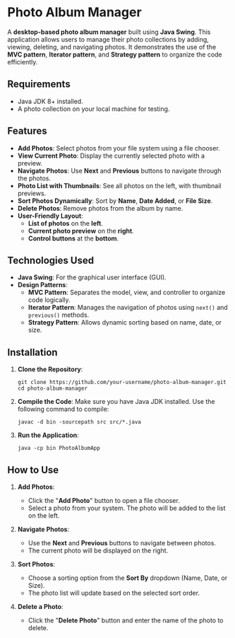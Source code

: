 # Photo Album Manager

A **desktop-based photo album manager** built using **Java Swing**. This application allows users to manage their photo collections by adding, viewing, deleting, and navigating photos. It demonstrates the use of the **MVC pattern**, **Iterator pattern**, and **Strategy pattern** to organize the code efficiently.

## Requirements
- Java JDK 8+ installed.
- A photo collection on your local machine for testing.
  
## Features

- **Add Photos**: Select photos from your file system using a file chooser.
- **View Current Photo**: Display the currently selected photo with a preview.
- **Navigate Photos**: Use **Next** and **Previous** buttons to navigate through the photos.
- **Photo List with Thumbnails**: See all photos on the left, with thumbnail previews.
- **Sort Photos Dynamically**: Sort by **Name**, **Date Added**, or **File Size**.
- **Delete Photos**: Remove photos from the album by name.
- **User-Friendly Layout**: 
  - **List of photos** on the **left**.
  - **Current photo preview** on the **right**.
  - **Control buttons** at the **bottom**.

## Technologies Used

- **Java Swing**: For the graphical user interface (GUI).
- **Design Patterns**:
  - **MVC Pattern**: Separates the model, view, and controller to organize code logically.
  - **Iterator Pattern**: Manages the navigation of photos using `next()` and `previous()` methods.
  - **Strategy Pattern**: Allows dynamic sorting based on name, date, or size.

## Installation

1. **Clone the Repository**:
   ```
   git clone https://github.com/your-username/photo-album-manager.git
   cd photo-album-manager
   ```
   
2. **Compile the Code**:
Make sure you have Java JDK installed. Use the following command to compile:
   ```
   javac -d bin -sourcepath src src/*.java
   ```

3. **Run the Application**:
   ```
   java -cp bin PhotoAlbumApp
   ```

## How to Use

1. **Add Photos**:

   - Click the "**Add Photo**" button to open a file chooser.
   - Select a photo from your system. The photo will be added to the list on the left.

2. **Navigate Photos**:

   - Use the **Next** and **Previous** buttons to navigate between photos.
   - The current photo will be displayed on the right.

3. **Sort Photos**:

   - Choose a sorting option from the **Sort By** dropdown (Name, Date, or Size).
   - The photo list will update based on the selected sort order.

4. **Delete a Photo**:

   - Click the "**Delete Photo**" button and enter the name of the photo to delete.
